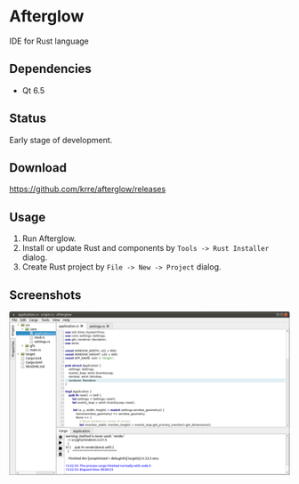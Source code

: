 # Afterglow
IDE for Rust language

## Dependencies
- Qt 6.5

## Status
Early stage of development.

## Download
https://github.com/krre/afterglow/releases

## Usage
1. Run Afterglow.
2. Install or update Rust and components by ```Tools -> Rust Installer``` dialog.
3. Create Rust project by ```File -> New -> Project``` dialog.

## Screenshots
![Screenshot](/images/screenshot-1.png?raw=true)
